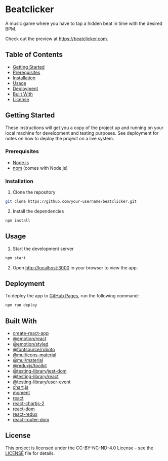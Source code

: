 # Beatclicker

A music game where you have to tap a hidden beat in time with the desired BPM.

Check out the preview at https://beatclicker.com.

## Table of Contents

- [Getting Started](#getting-started)
- [Prerequisites](#prerequisites)
- [Installation](#installation)
- [Usage](#usage)
- [Deployment](#deployment)
- [Built With](#built-with)
- [License](#license)

## Getting Started

These instructions will get you a copy of the project up and running on your local machine for development and testing
purposes. See deployment for notes on how to deploy the project on a live system.

### Prerequisites

- [Node.js](https://nodejs.org/en/)
- [npm](https://www.npmjs.com/) (comes with Node.js)

### Installation

1. Clone the repository

```bash
git clone https://github.com/your-username/beatclicker.git
```

2. Install the dependencies

```bash
npm install
```

## Usage

1. Start the development server

```bash
npm start
```

2. Open [http://localhost:3000](http://localhost:3000) in your browser to view the app.

## Deployment

To deploy the app to [GitHub Pages](https://pages.github.com/), run the following command:

```bash
npm run deploy
```

## Built With

- [create-react-app](https://create-react-app.dev/)
- [@emotion/react](https://emotion.sh/docs/react)
- [@emotion/styled](https://emotion.sh/docs/styled)
- [@fontsource/roboto](https://fontsource.com/fonts/roboto)
- [@mui/icons-material](https://material-ui.com/components/material-icons/)
- [@mui/material](https://material-ui.com/)
- [@reduxjs/toolkit](https://redux-toolkit.js.org/)
- [@testing-library/jest-dom](https://testing-library.com/docs/ecosystem-jest-dom)
- [@testing-library/react](https://testing-library.com/docs/react-testing-library/intro)
- [@testing-library/user-event](https://testing-library.com/docs/ecosystem-user-event)
- [chart.js](https://www.chartjs.org/)
- [moment](https://momentjs.com/)
- [react](https://reactjs.org/)
- [react-chartjs-2](https://www.npmjs.com/package/react-chartjs-2)
- [react-dom](https://reactjs.org/docs/react-dom.html)
- [react-redux](https://react-redux.js.org/)
- [react-router-dom](https://reactrouter.com/web/guides/quick-start)

## License

This project is licensed under the CC-BY-NC-ND-4.0 License - see the [LICENSE](LICENSE) file for details.

